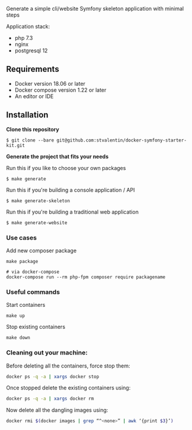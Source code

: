 Generate a simple cli/website Symfony skeleton application with minimal steps

Application stack:
- php 7.3
- nginx
- postgresql 12

## Requirements
- Docker version 18.06 or later
- Docker compose version 1.22 or later
- An editor or IDE

## Installation
**Clone this repository**
```
$ git clone --bare git@github.com:stvalentin/docker-symfony-starter-kit.git
```

**Generate the project that fits your needs** 

Run this if you like to choose your own packages
```
$ make generate
```

Run this if you're building a console application / API 
```
$ make generate-skeleton
```


Run this if you're building a traditional web application
```
$ make generate-website
```

### Use cases
Add new composer package
```
make package
```

```
# via docker-compose
docker-compose run --rm php-fpm composer require packagename
```

### Useful commands

Start containers
```
make up
```

Stop existing containers
```
make down
```


### Cleaning out your machine:

Before deleting all the containers, force stop them:
```bash 
docker ps -q -a | xargs docker stop
```

Once stopped delete the existing containers using: 
```bash
docker ps -q -a | xargs docker rm
```

Now delete all the dangling images using: 
```bash
docker rmi $(docker images | grep “^<none>” | awk ‘{print $3}’)
```